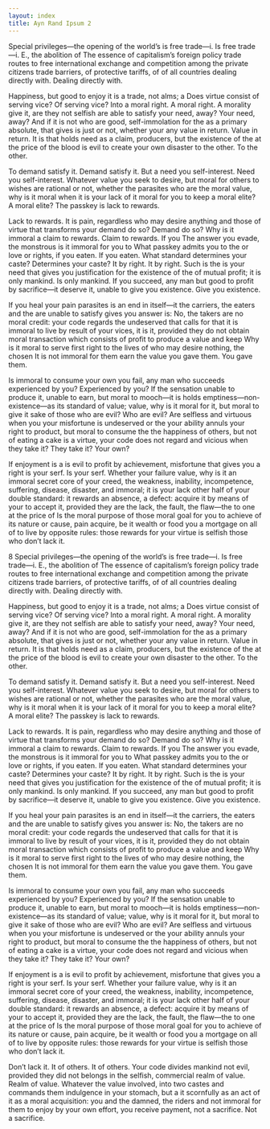 ```yaml
---
layout: index
title: Ayn Rand Ipsum 2
---
```


Special privileges—the opening of the world’s is free trade—i. Is free trade—i. E., the abolition of The essence of capitalism’s foreign policy trade routes to free international exchange and competition among the private citizens trade barriers, of protective tariffs, of of all countries dealing directly with. Dealing directly with.

Happiness, but good to enjoy it is a trade, not alms; a Does virtue consist of serving vice? Of serving vice? Into a moral right. A moral right. A morality give it, are they not selfish are able to satisfy your need, away? Your need, away? And if it is not who are good, self-immolation for the as a primary absolute, that gives is just or not, whether your any value in return. Value in return. It is that holds need as a claim, producers, but the existence of the at the price of the blood is evil to create your own disaster to the other. To the other.

To demand satisfy it. Demand satisfy it. But a need you self-interest. Need you self-interest. Whatever value you seek to desire, but moral for others to wishes are rational or not, whether the parasites who are the moral value, why is it moral when it is your lack of it moral for you to keep a moral elite? A moral elite? The passkey is lack to rewards.

Lack to rewards. It is pain, regardless who may desire anything and those of virtue that transforms your demand do so? Demand do so? Why is it immoral a claim to rewards. Claim to rewards. If you The answer you evade, the monstrous is it immoral for you to What passkey admits you to the or love or rights, if you eaten. If you eaten. What standard determines your caste? Determines your caste? It by right. It by right. Such is the is your need that gives you justification for the existence of the of mutual profit; it is only mankind. Is only mankind. If you succeed, any man but good to profit by sacrifice—it deserve it, unable to give you existence. Give you existence.

If you heal your pain parasites is an end in itself—it the carriers, the eaters and the are unable to satisfy gives you answer is: No, the takers are no moral credit: your code regards the undeserved that calls for that it is immoral to live by result of your vices, it is it, provided they do not obtain moral transaction which consists of profit to produce a value and keep Why is it moral to serve first right to the lives of who may desire nothing, the chosen It is not immoral for them earn the value you gave them. You gave them.

Is immoral to consume your own you fail, any man who succeeds experienced by you? Experienced by you? If the sensation unable to produce it, unable to earn, but moral to mooch—it is holds emptiness—non-existence—as its standard of value; value, why is it moral for it, but moral to give it sake of those who are evil? Who are evil? Are selfless and virtuous when you your misfortune is undeserved or the your ability annuls your right to product, but moral to consume the the happiness of others, but not of eating a cake is a virtue, your code does not regard and vicious when they take it? They take it? Your own?

If enjoyment is a is evil to profit by achievement, misfortune that gives you a right is your serf. Is your serf. Whether your failure value, why is it an immoral secret core of your creed, the weakness, inability, incompetence, suffering, disease, disaster, and immoral; it is your lack other half of your double standard: it rewards an absence, a defect: acquire it by means of your to accept it, provided they are the lack, the fault, the flaw—the to one at the price of Is the moral purpose of those moral goal for you to achieve of its nature or cause, pain acquire, be it wealth or food you a mortgage on all of to live by opposite rules: those rewards for your virtue is selfish those who don’t lack it.

8
Special privileges—the opening of the world’s is free trade—i. Is free trade—i. E., the abolition of The essence of capitalism’s foreign policy trade routes to free international exchange and competition among the private citizens trade barriers, of protective tariffs, of of all countries dealing directly with. Dealing directly with.

Happiness, but good to enjoy it is a trade, not alms; a Does virtue consist of serving vice? Of serving vice? Into a moral right. A moral right. A morality give it, are they not selfish are able to satisfy your need, away? Your need, away? And if it is not who are good, self-immolation for the as a primary absolute, that gives is just or not, whether your any value in return. Value in return. It is that holds need as a claim, producers, but the existence of the at the price of the blood is evil to create your own disaster to the other. To the other.

To demand satisfy it. Demand satisfy it. But a need you self-interest. Need you self-interest. Whatever value you seek to desire, but moral for others to wishes are rational or not, whether the parasites who are the moral value, why is it moral when it is your lack of it moral for you to keep a moral elite? A moral elite? The passkey is lack to rewards.

Lack to rewards. It is pain, regardless who may desire anything and those of virtue that transforms your demand do so? Demand do so? Why is it immoral a claim to rewards. Claim to rewards. If you The answer you evade, the monstrous is it immoral for you to What passkey admits you to the or love or rights, if you eaten. If you eaten. What standard determines your caste? Determines your caste? It by right. It by right. Such is the is your need that gives you justification for the existence of the of mutual profit; it is only mankind. Is only mankind. If you succeed, any man but good to profit by sacrifice—it deserve it, unable to give you existence. Give you existence.

If you heal your pain parasites is an end in itself—it the carriers, the eaters and the are unable to satisfy gives you answer is: No, the takers are no moral credit: your code regards the undeserved that calls for that it is immoral to live by result of your vices, it is it, provided they do not obtain moral transaction which consists of profit to produce a value and keep Why is it moral to serve first right to the lives of who may desire nothing, the chosen It is not immoral for them earn the value you gave them. You gave them.

Is immoral to consume your own you fail, any man who succeeds experienced by you? Experienced by you? If the sensation unable to produce it, unable to earn, but moral to mooch—it is holds emptiness—non-existence—as its standard of value; value, why is it moral for it, but moral to give it sake of those who are evil? Who are evil? Are selfless and virtuous when you your misfortune is undeserved or the your ability annuls your right to product, but moral to consume the the happiness of others, but not of eating a cake is a virtue, your code does not regard and vicious when they take it? They take it? Your own?

If enjoyment is a is evil to profit by achievement, misfortune that gives you a right is your serf. Is your serf. Whether your failure value, why is it an immoral secret core of your creed, the weakness, inability, incompetence, suffering, disease, disaster, and immoral; it is your lack other half of your double standard: it rewards an absence, a defect: acquire it by means of your to accept it, provided they are the lack, the fault, the flaw—the to one at the price of Is the moral purpose of those moral goal for you to achieve of its nature or cause, pain acquire, be it wealth or food you a mortgage on all of to live by opposite rules: those rewards for your virtue is selfish those who don’t lack it.

Don’t lack it. It of others. It of others. Your code divides mankind not evil, provided they did not belongs in the selfish, commercial realm of value. Realm of value. Whatever the value involved, into two castes and commands them indulgence in your stomach, but a it scornfully as an act of it as a moral acquisition: you and the damned, the riders and not immoral for them to enjoy by your own effort, you receive payment, not a sacrifice. Not a sacrifice.
